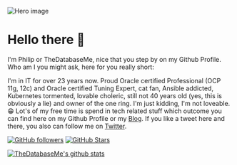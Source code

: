 ![Hero image](https://raw.githubusercontent.com/thedatabaseme/thedatabaseme/master/header.jpg)

# Hello there 👋
I'm Philip or TheDatabaseMe, nice that you step by on my Github Profile. Who am I you might ask, here for you really short:

I'm in IT for over 23 years now. Proud Oracle certified Professional (OCP 11g, 12c) and Oracle certified Tuning Expert, cat fan, Ansible addicted, Kubernetes tormented, lovable choleric, still not 40 years old (yes, this is obviously a lie) and owner of the one ring. I'm just kidding, I'm not loveable. :grin:
Lot's of my free time is spend in tech related stuff which outcome you can find here on my Github Profile or my [Blog](https://www.thedatabaseme.de). If you like a tweet here and there, you also can follow me on [Twitter](https://twitter.com/thedatabaseme).

[![GitHub followers](https://img.shields.io/github/followers/thedatabaseme?logo=GitHub&style=for-the-badge)](https://github.com/thedatabaseme)
[![GitHub Stars](https://img.shields.io/github/stars/thedatabaseme?logo=github&style=for-the-badge)](https://github.com/thedatabaseme)

[![TheDatabaseMe's github stats](https://github-readme-stats.vercel.app/api?username=thedatabaseme&show_icons=true&count_private=true&hide=stars)](https://github.com/thedatabaseme)

